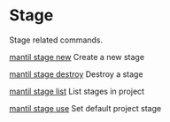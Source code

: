 # Stage

Stage related commands.

[mantil stage new](mantil_stage_new.md)
Create a new stage

[mantil stage destroy](mantil_stage_destroy.md)
Destroy a stage

[mantil stage list](mantil_stage_list.md)
List stages in project

[mantil stage use](mantil_stage_use.md)
Set default project stage